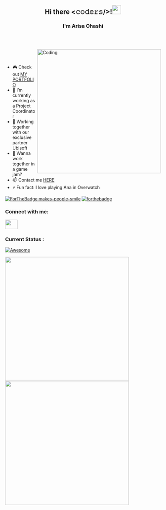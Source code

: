 <h2 align="center">Hi there <𝚌𝚘𝚍𝚎𝚛𝚜/>!<img src="https://github.com/TheDudeThatCode/TheDudeThatCode/blob/master/Assets/Hi.gif" width="29px"></h2>
<h3 align="center">I'm Arisa Ohashi </h3> <br> <br>


<p align="left"> <img align="right" alt="Coding" width="400" src="https://cdn.dribbble.com/users/2646423/screenshots/5507196/computer.gif"><br><br>

- 🎮 Check out <a href="https://www.arisao.com">MY PORTFOLIO</a>
- 🔭 I’m currently working as a Project Coordinator
- 👯 Working together with our exclusive partner Ubisoft
- 💬 Wanna work together in a game jam? 
- 📫 Contact me <a href="https://www.arisao.com/contact" align="center">HERE</a>
- ⚡ Fun fact: I love playing Ana in Overwatch



[![ForTheBadge makes-people-smile](http://ForTheBadge.com/images/badges/makes-people-smile.svg)](http://ForTheBadge.com)
[![forthebadge](https://forthebadge.com/images/badges/built-with-love.svg)](https://forthebadge.com)


<h3 align="left">Connect with me:</h3>
<p align="left">
<a href="www.linkedin.com/in/arisaohashi" target="blank"><img align="center" src="https://cdn.jsdelivr.net/npm/simple-icons@3.0.1/icons/linkedin.svg" alt="" height="30" width="40" /></a>


<h3 align="left">Current Status :</h3>

[![Awesome](https://awesome.re/badge.svg)](https://awesome.re)

<p><img img align="left" width="400" src="https://github-readme-stats.vercel.app/api/top-langs/?username=VanillaSpace&layout=compact"/></p>
<p><img img align="left" width="400" src="https://github-readme-stats.vercel.app/api?username=VanillaSpace&show_icons=true&locale=en"/></p><br>
